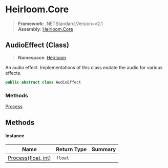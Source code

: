 # Heirloom.Core

> **Framework**: .NETStandard,Version=v2.1  
> **Assembly**: [Heirloom.Core][0]

## AudioEffect (Class)

> **Namespace**: [Heirloom][0]

An audio effect. Implementations of this class mutate the audio for various effects.

```cs
public abstract class AudioEffect
```

### Methods

[Process][1]

## Methods

#### Instance

| Name                     | Return Type | Summary |
|--------------------------|-------------|---------|
| [Process(float, int)][1] | `float`     |         |

[0]: ../../Heirloom.Core.md
[1]: AudioEffect/Process.md
